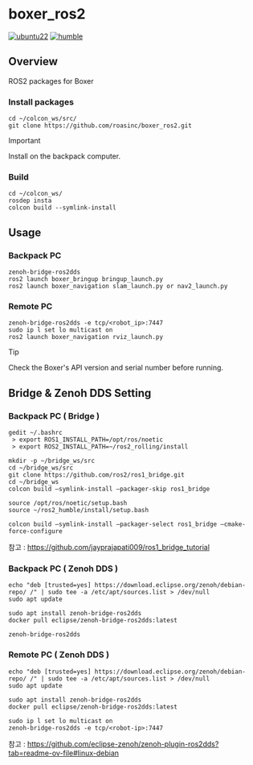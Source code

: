 # boxer_ros2
[![ubuntu22](https://img.shields.io/badge/-UBUNTU_22.04-orange?style=flat-square&logo=ubuntu&logoColor=white)](https://releases.ubuntu.com/jammy/)
[![humble](https://img.shields.io/badge/-HUMBLE-blue?style=flat-square&logo=ros)](https://docs.ros.org/en/humble/index.html)

## Overview
ROS2 packages for Boxer

### Install packages
```shell
cd ~/colcon_ws/src/
git clone https://github.com/roasinc/boxer_ros2.git
```
> [!IMPORTANT]  
> Install on the backpack computer.

### Build
```shellll --from-paths src --ignore-src -y
cd ~/colcon_ws/
rosdep insta
colcon build --symlink-install
```

## Usage
### Backpack PC
```
zenoh-bridge-ros2dds
ros2 launch boxer_bringup bringup_launch.py
ros2 launch boxer_navigation slam_launch.py or nav2_launch.py
```
### Remote PC
```
zenoh-bridge-ros2dds -e tcp/<robot_ip>:7447
sudo ip l set lo multicast on
ros2 launch boxer_navigation rviz_launch.py
```
> [!TIP]  
> Check the Boxer's API version and serial number before running.



## Bridge & Zenoh DDS Setting

### Backpack PC ( Bridge )
```
gedit ~/.bashrc
 > export ROS1_INSTALL_PATH=/opt/ros/noetic
 > export ROS2_INSTALL_PATH=~/ros2_rolling/install

mkdir -p ~/bridge_ws/src
cd ~/bridge_ws/src
git clone https://github.com/ros2/ros1_bridge.git
cd ~/bridge_ws
colcon build —symlink-install —packager-skip ros1_bridge

source /opt/ros/noetic/setup.bash
source ~/ros2_humble/install/setup.bash

colcon build —symlink-install —packager-select ros1_bridge —cmake-force-configure
```
참고 : https://github.com/jayprajapati009/ros1_bridge_tutorial

### Backpack PC ( Zenoh DDS )
```
echo "deb [trusted=yes] https://download.eclipse.org/zenoh/debian-repo/ /" | sudo tee -a /etc/apt/sources.list > /dev/null
sudo apt update

sudo apt install zenoh-bridge-ros2dds
docker pull eclipse/zenoh-bridge-ros2dds:latest

zenoh-bridge-ros2dds
```

### Remote PC ( Zenoh DDS )
```
echo "deb [trusted=yes] https://download.eclipse.org/zenoh/debian-repo/ /" | sudo tee -a /etc/apt/sources.list > /dev/null
sudo apt update

sudo apt install zenoh-bridge-ros2dds
docker pull eclipse/zenoh-bridge-ros2dds:latest

sudo ip l set lo multicast on
zenoh-bridge-ros2dds -e tcp/<robot-ip>:7447
```
참고 : https://github.com/eclipse-zenoh/zenoh-plugin-ros2dds?tab=readme-ov-file#linux-debian
